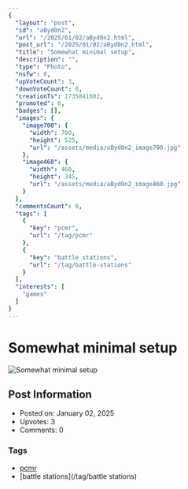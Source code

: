```yaml
---
{
  "layout": "post",
  "id": "aByd0n2",
  "url": "/2025/01/02/aByd0n2.html",
  "post_url": "/2025/01/02/aByd0n2.html",
  "title": "Somewhat minimal setup",
  "description": "",
  "type": "Photo",
  "nsfw": 0,
  "upVoteCount": 3,
  "downVoteCount": 0,
  "creationTs": 1735841602,
  "promoted": 0,
  "badges": [],
  "images": {
    "image700": {
      "width": 700,
      "height": 525,
      "url": "/assets/media/aByd0n2_image700.jpg"
    },
    "image460": {
      "width": 460,
      "height": 345,
      "url": "/assets/media/aByd0n2_image460.jpg"
    }
  },
  "commentsCount": 0,
  "tags": [
    {
      "key": "pcmr",
      "url": "/tag/pcmr"
    },
    {
      "key": "battle stations",
      "url": "/tag/battle-stations"
    }
  ],
  "interests": [
    "games"
  ]
}
---
```


# Somewhat minimal setup

![Somewhat minimal setup](/assets/media/aByd0n2_image700.jpg)

## Post Information

- Posted on: January 02, 2025
- Upvotes: 3
- Comments: 0

### Tags

- [pcmr](/tag/pcmr)
- [battle stations](/tag/battle stations)
